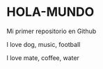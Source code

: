 # HOLA-MUNDO

Mi primer repositorio en Github

I love dog, music, football

I love mate, coffee, water
